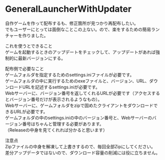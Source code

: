 # GeneralLauncherWithUpdater

自作ゲームを作って配布するも、修正箇所が見つかり再配布したい。  
でもユーザーにとっては面倒なことこの上ない。ので、楽をするための簡易ランチャーを作りました。  

これを使うとできること  
ゲームを起動するときのアップデートをチェックして、アップデートがあれば強制的に最新バージョンにする。  

配布側で必要なこと  
ゲームフォルダを指定するためのsettings.iniファイルが必要です。  
ゲームフォルダの中に実行するためのexeファイルと、バージョン、URL、ダウンロードURLを記述するsettings.iniが必要です。  
Webサーバーに、バージョン番号を返してくれるURLが必要です（アクセスするとバージョン番号だけが表示されるようなもの）。  
Webサーバーに、ゲームフォルダをzipで固めたクライアントをダウンロードできるURLが必要です。  
ゲームフォルダの中のsettings.iniの中のバージョン番号と、Webサーバーのバージョン番号はちゃんと管理する必要があります。  
（Releaseの中身を見てくれれば分かると思います）  

注意点  
Zipファイルの中身を解凍して上書きするので、毎回全部Zipにしてください。  
差分アップデータではないので、ダウンロード容量の削減には役に立ちません。  
